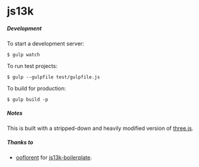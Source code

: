 js13k
=====

##### Development

To start a development server:

    $ gulp watch

To run test projects:

    $ gulp --gulpfile test/gulpfile.js

To build for production:

    $ gulp build -p

##### Notes

This is built with a stripped-down and heavily modified version of [three.js](https://github.com/mrdoob/three.js).

##### Thanks to
* [ooflorent](https://github.com/ooflorent) for [js13k-boilerplate](https://github.com/ooflorent/js13k-boilerplate).

